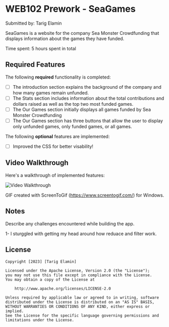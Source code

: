 # WEB102 Prework - SeaGames

Submitted by: Tarig Elamin

SeaGames is a website for the company Sea Monster Crowdfunding that displays information about the games they have funded.

Time spent: 5 hours spent in total

## Required Features

The following **required** functionality is completed:

* [ ] The introduction section explains the background of the company and how many games remain unfunded.
* [ ] The Stats section includes information about the total contributions and dollars raised as well as the top two most funded games.
* [ ] The Our Games section initially displays all games funded by Sea Monster Crowdfunding
* [ ] The Our Games section has three buttons that allow the user to display only unfunded games, only funded games, or all games.

The following **optional** features are implemented:

* [ ] Improved the CSS for better visability!


## Video Walkthrough

Here's a walkthrough of implemented features:

<img src='https://i.imgur.com/X0JwQkU.gif' title='Video Walkthrough' width='' alt='Video Walkthrough' />

<!-- Replace this with whatever GIF tool you used! -->
GIF created with ScreenToGif (https://www.screentogif.com/) for Windows.

<!-- Recommended tools:
[Kap](https://getkap.co/) for macOS
[ScreenToGif](https://www.screentogif.com/) for Windows
[peek](https://github.com/phw/peek) for Linux. -->

## Notes

Describe any challenges encountered while building the app.

1- I sturggled with getting my head around how reduace and filter work. 

## License

    Copyright [2023] [Tarig Elamin]

    Licensed under the Apache License, Version 2.0 (the "License");
    you may not use this file except in compliance with the License.
    You may obtain a copy of the License at

        http://www.apache.org/licenses/LICENSE-2.0

    Unless required by applicable law or agreed to in writing, software
    distributed under the License is distributed on an "AS IS" BASIS,
    WITHOUT WARRANTIES OR CONDITIONS OF ANY KIND, either express or implied.
    See the License for the specific language governing permissions and
    limitations under the License.
